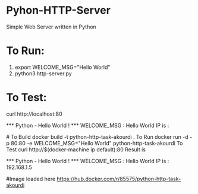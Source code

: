 # Pyhon-HTTP-Server
Simple Web Server written in Python


# To Run:
1. export WELCOME_MSG="Hello World"
2. python3 http-server.py

# To Test:
curl http://localhost:80
<p>
*** Python - Hello World ! ***
WELCOME_MSG : Hello World
IP is : <IP>
  </P>
# To Build
docker build -t python-http-task-akourdi .
To Run
docker run -d -p 80:80 -e WELCOME_MSG="Hello World" python-http-task-akourdi
To Test
curl http://$(docker-machine ip default):80
Result is

  
*** Python - Hello World ! ***
WELCOME_MSG : Hello World
IP is : 192.168.1.5
  

#Image loaded here
https://hub.docker.com/r/85575/python-http-task-akourdi

